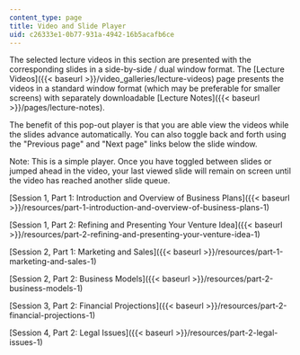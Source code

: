 ```yaml
---
content_type: page
title: Video and Slide Player
uid: c26333e1-0b77-931a-4942-16b5acafb6ce
---
```


The selected lecture videos in this section are presented with the corresponding slides in a side-by-side / dual window format. The [Lecture Videos]({{< baseurl >}}/video_galleries/lecture-videos) page presents the videos in a standard window format (which may be preferable for smaller screens) with separately downloadable [Lecture Notes]({{< baseurl >}}/pages/lecture-notes).

The benefit of this pop-out player is that you are able view the videos while the slides advance automatically. You can also toggle back and forth using the "Previous page" and "Next page" links below the slide window.

Note: This is a simple player. Once you have toggled between slides or jumped ahead in the video, your last viewed slide will remain on screen until the video has reached another slide queue. 

[Session 1, Part 1: Introduction and Overview of Business Plans]({{< baseurl >}}/resources/part-1-introduction-and-overview-of-business-plans-1)

[Session 1, Part 2: Refining and Presenting Your Venture Idea]({{< baseurl >}}/resources/part-2-refining-and-presenting-your-venture-idea-1)

[Session 2, Part 1: Marketing and Sales]({{< baseurl >}}/resources/part-1-marketing-and-sales-1)

[Session 2, Part 2: Business Models]({{< baseurl >}}/resources/part-2-business-models-1)

[Session 3, Part 2: Financial Projections]({{< baseurl >}}/resources/part-2-financial-projections-1)

[Session 4, Part 2: Legal Issues]({{< baseurl >}}/resources/part-2-legal-issues-1)